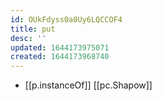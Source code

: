 ```yaml
---
id: OUkFdyss0a0Uy6LQCCOF4
title: put
desc: ''
updated: 1644173975071
created: 1644173968740
---
```



- [[p.instanceOf]] [[pc.Shapow]]
